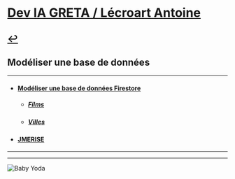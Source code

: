 # [Dev IA GRETA / Lécroart Antoine](https://github.com/Dev-IA-2024/antoine.lecroart)

[↩️](..)
---

## Modéliser une base de données

---

- #### [Modéliser une base de données Firestore](./Modeliser_une_BDD_Firestore)
    - ##### [Films](./Modeliser_une_BDD_Firestore/Films)
    - ##### [Villes](./Modeliser_une_BDD_Firestore/Villes)
- #### [JMERISE](./JMERISE)

---
---
![Baby Yoda](https://images3.alphacoders.com/110/1108129.jpg)
